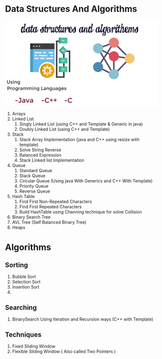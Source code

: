 # Data Structures And Algorithms
![Data Structures And Algorithms ](DataStructuresAndAlgorithems.png)
1. Arrays
2. Linked List
    1. Singly Linked List (using C++ and Template & Generic in java)
    2. Doubly Linked List (using C++ and Template)
3. Stack
   1. Stack Array Implementation (java and C++ using resize with template)
   2. Solve String Reverse
   3. Balanced Expression
   4. Stack Linked list Implementation
4. Queue
   1. Standard Queue
   2. Stack Queue
   3. Circular Queue (Using java With Generics and C++ With Template)
   4. Priority Queue
   5. Reverse Queue
5. Hash Table
   1. Find First Non-Repeated Characters
   2. Find First Repeated Characters
   3. Build HashTable using Channing technique for solve Collision
6. Binary Search Tree
7. AVL Tree (Self Balanced Binary Tree)
8. Heaps
# Algorithms
## Sorting
1. Bubble Sort
2. Selection Sort
3. Insertion Sort
4. 
## Searching
1. BinarySearch Using Iteration and Recursion ways (C++ with Template)
## Techniques
1. Fixed Sliding Window 
2. Flexible Sliding Window ( Also called Two Pointers )